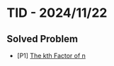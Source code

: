 # TID - 2024/11/22
<!--
## Learnings
- 
- 
-->



## Solved Problem
- [P1] [The kth Factor of n](https://github.com/Taka0007/Leet-Code/blob/main/1401-1500/1492_The%20kth%20Factor%20of%20n.py)
